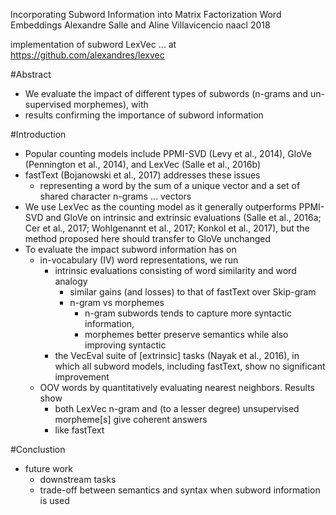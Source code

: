 Incorporating Subword Information into Matrix Factorization Word Embeddings
Alexandre Salle and Aline Villavicencio
naacl 2018

implementation of subword LexVec ... at https://github.com/alexandres/lexvec

#Abstract

* We evaluate the impact of different types of subwords 
  (n-grams and un- supervised morphemes), with
* results confirming the importance of subword information

#Introduction

* Popular counting models include PPMI-SVD (Levy et al., 2014),
  GloVe (Pennington et al., 2014), and LexVec (Salle et al., 2016b)
* fastText (Bojanowski et al., 2017) addresses these issues
  * representing a word by the sum of a unique vector and a set of shared
    character n-grams ... vectors
* We use LexVec as the counting model as it
  generally outperforms PPMI-SVD and GloVe on intrinsic and extrinsic
  evaluations (Salle et al., 2016a; Cer et al., 2017; Wohlgenannt et al., 2017;
  Konkol et al., 2017), but the
  method proposed here should transfer to GloVe unchanged
* To evaluate the impact subword information has on
  * in-vocabulary (IV) word representations, we run
    * intrinsic evaluations consisting of word similarity and word analogy
      * similar gains (and losses) to that of fastText over Skip-gram
      * n-gram vs morphemes
        * n-gram subwords tends to capture more syntactic information,
        * morphemes better preserve semantics while also improving syntactic
    * the VecEval suite of [extrinsic] tasks (Nayak et al., 2016), in which all
      subword models, including fastText, show no significant improvement
  * OOV words by quantitatively evaluating nearest neighbors. Results show
    * both LexVec n-gram and (to a lesser degree) unsupervised morpheme[s]
      give coherent answers
    * like fastText

#Conclustion

* future work
  * downstream tasks
  * trade-off between semantics and syntax when subword information is used
